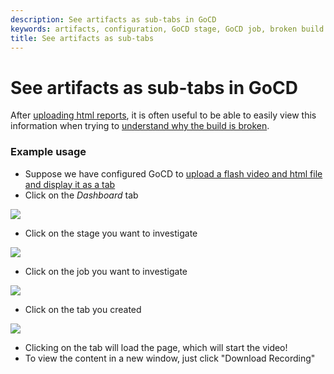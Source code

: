 ```yaml
---
description: See artifacts as sub-tabs in GoCD
keywords: artifacts, configuration, GoCD stage, GoCD job, broken build
title: See artifacts as sub-tabs
---
```



# See artifacts as sub-tabs in GoCD

After [uploading html reports](../configuration/dev_upload_test_report.html), it is often useful to be able to easily view this information when trying to [understand why the build is broken](dev_understand_why_build_broken.html).

### Example usage

- Suppose we have configured GoCD to [upload a flash video and html file and display it as a tab](../configuration/dev_upload_test_report.html)
- Click on the _Dashboard_ tab

![](../images/topnav_pipelines.png)

- Click on the stage you want to investigate

![](../images/click_on_stage.png)

- Click on the job you want to investigate

![](../images/2_click_job_with_tab.png)

- Click on the tab you created

![](../images/3_click_my_subtab.png)

- Clicking on the tab will load the page, which will start the video!
- To view the content in a new window, just click "Download Recording"
